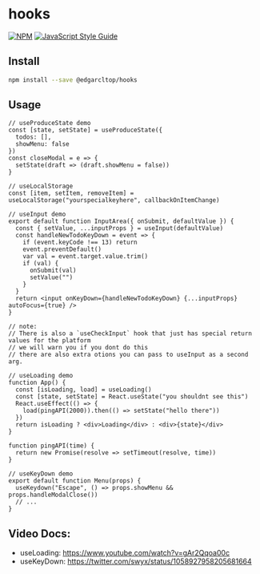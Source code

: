 # hooks

[![NPM](https://img.shields.io/npm/v/hooks.svg)](https://www.npmjs.com/package/hooks) [![JavaScript Style Guide](https://img.shields.io/badge/code_style-standard-brightgreen.svg)](https://standardjs.com)

## Install

```bash
npm install --save @edgarcltop/hooks
```

## Usage

```tsx
// useProduceState demo
const [state, setState] = useProduceState({
  todos: [],
  showMenu: false
})
const closeModal = e => {
  setState(draft => (draft.showMenu = false))
}

// useLocalStorage
const [item, setItem, removeItem] = useLocalStorage("yourspecialkeyhere", callbackOnItemChange)

// useInput demo
export default function InputArea({ onSubmit, defaultValue }) {
  const { setValue, ...inputProps } = useInput(defaultValue)
  const handleNewTodoKeyDown = event => {
    if (event.keyCode !== 13) return
    event.preventDefault()
    var val = event.target.value.trim()
    if (val) {
      onSubmit(val)
      setValue("")
    }
  }
  return <input onKeyDown={handleNewTodoKeyDown} {...inputProps} autoFocus={true} />
}

// note:
// There is also a `useCheckInput` hook that just has special return values for the platform
// we will warn you if you dont do this
// there are also extra otions you can pass to useInput as a second arg.

// useLoading demo
function App() {
  const [isLoading, load] = useLoading()
  const [state, setState] = React.useState("you shouldnt see this")
  React.useEffect(() => {
    load(pingAPI(2000)).then(() => setState("hello there"))
  })
  return isLoading ? <div>Loading</div> : <div>{state}</div>
}

function pingAPI(time) {
  return new Promise(resolve => setTimeout(resolve, time))
}

// useKeyDown demo
export default function Menu(props) {
  useKeydown("Escape", () => props.showMenu && props.handleModalClose())
  // ...
}
```

## Video Docs:

- useLoading: https://www.youtube.com/watch?v=gAr2Qqoa00c
- useKeyDown: https://twitter.com/swyx/status/1058927958205681664

